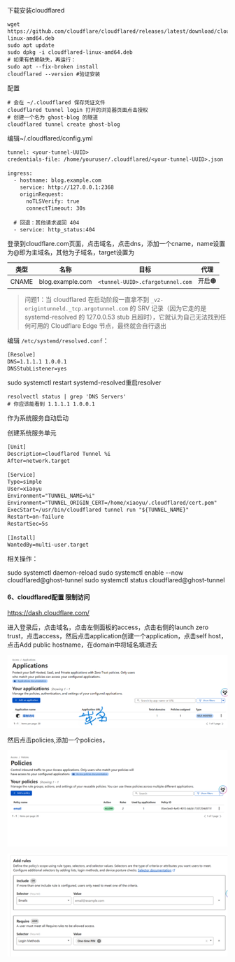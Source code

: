 下载安装cloudflared

```
wget https://github.com/cloudflare/cloudflared/releases/latest/download/cloudflared-linux-amd64.deb
sudo apt update
sudo dpkg -i cloudflared-linux-amd64.deb
# 如果有依赖缺失，再运行：
sudo apt --fix-broken install
cloudflared --version #验证安装
```

配置

```
# 会在 ~/.cloudflared 保存凭证文件
cloudflared tunnel login 打开的浏览器页面点击授权
# 创建一个名为 ghost-blog 的隧道
cloudflared tunnel create ghost-blog
```

编辑~/.cloudflared/config.yml

```
tunnel: <your-tunnel-UUID>
credentials-file: /home/youruser/.cloudflared/<your-tunnel-UUID>.json

ingress:
  - hostname: blog.example.com
    service: http://127.0.0.1:2368
    originRequest:
      noTLSVerify: true
      connectTimeout: 30s

  # 回退：其他请求返回 404
  - service: http_status:404
```

登录到cloudflare.com页面，点击域名，点击dns，添加一个cname，name设置为@即为主域名，其他为子域名，target设置为

| 类型  | 名称             | 目标                             | 代理  |
| ----- | ---------------- | -------------------------------- | ----- |
| CNAME | blog.example.com | `<tunnel-UUID>.cfargotunnel.com` | 开启🟠 |

> 问题1：当 cloudflared 在启动阶段一直拿不到 `_v2-origintunneld._tcp.argotunnel.com` 的 SRV 记录（因为它走的是 systemd-resolved 的 127.0.0.53 stub 且超时），它就认为自己无法找到任何可用的 Cloudflare Edge 节点，最终就会自行退出

编辑 `/etc/systemd/resolved.conf`：

```
[Resolve]
DNS=1.1.1.1 1.0.0.1
DNSStubListener=yes
```

sudo systemctl restart systemd-resolved重启resolver

```
resolvectl status | grep 'DNS Servers'
# 你应该能看到 1.1.1.1 1.0.0.1
```

作为系统服务自动启动

创建系统服务单元

```
[Unit]
Description=cloudflared Tunnel %i
After=network.target

[Service]
Type=simple
User=xiaoyu
Environment="TUNNEL_NAME=%i"
Environment="TUNNEL_ORIGIN_CERT=/home/xiaoyu/.cloudflared/cert.pem"
ExecStart=/usr/bin/cloudflared tunnel run "${TUNNEL_NAME}"
Restart=on-failure
RestartSec=5s

[Install]
WantedBy=multi-user.target
```

相关操作：

sudo systemctl daemon-reload
sudo systemctl enable --now cloudflared@ghost-tunnel
sudo systemctl status cloudflared@ghost-tunnel

#### 6、cloudflared配置 限制访问

https://dash.cloudflare.com/

进入登录后，点击域名，点击左侧面板的access，点击右侧的launch zero trust，点击access，然后点击application创建一个application，点击self host，点击Add public hostname，在domain中将域名填进去

![image-20250705221135864](.\img\image-20250705221135864.png)

然后点击policies,添加一个policies，

![image-20250705221157877](.\img\image-20250705221157877.png)

![image-20250705221511260](.\img\image-20250705221511260.png)

